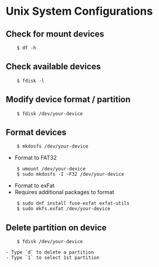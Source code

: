 # Unix System Configurations

## Check for mount devices
```
    $ df -h
```

## Check available devices
```
    $ fdisk -l
```

## Modify device format / partition
```
    $ fdisk /dev/your-device
```

## Format devices
```
    $ mkdosfs /dev/your-device
```

- Format to FAT32
```
    $ umount /dev/your-device
    $ sudo mkdosfs -I -F32 /dev/your-device
```

- Format to exFat
- Requires additional packages to format
```
    $ sudo dnf install fuse-exfat exfat-utils
    $ sudo mkfs.exfat /dev/your-device

```

## Delete partition on device
```
    $ fdisk /dev/your-device
```
    - Type `d` to delete a partition
    - Type `1` to select 1st partition